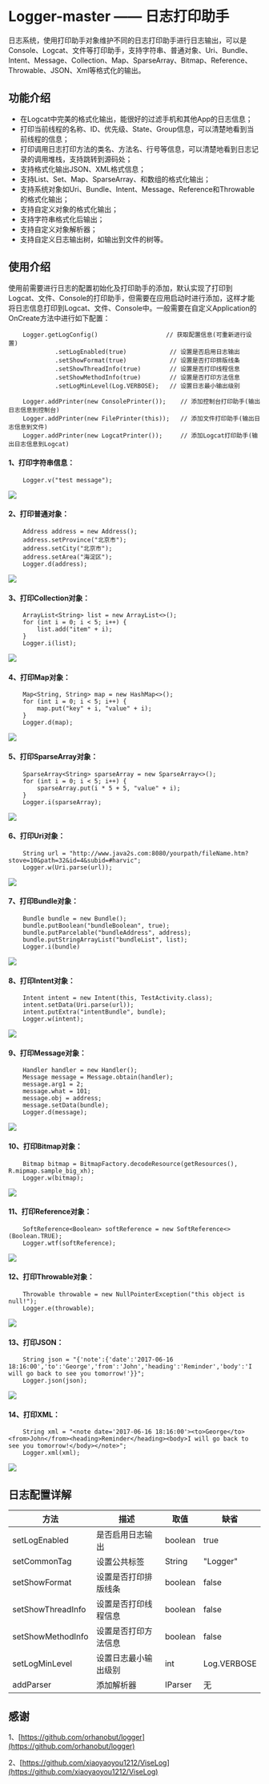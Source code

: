 # Logger-master —— 日志打印助手
日志系统，使用打印助手对象维护不同的日志打印助手进行日志输出，可以是Console、Logcat、文件等打印助手，支持字符串、普通对象、Uri、Bundle、Intent、Message、Collection、Map、SparseArray、Bitmap、Reference、Throwable、JSON、Xml等格式化的输出。

## 功能介绍
* 在Logcat中完美的格式化输出，能很好的过滤手机和其他App的日志信息；
* 打印当前线程的名称、ID、优先级、State、Group信息，可以清楚地看到当前线程的信息；
* 打印调用日志打印方法的类名、方法名、行号等信息，可以清楚地看到日志记录的调用堆栈，支持跳转到源码处；
* 支持格式化输出JSON、XML格式信息；
* 支持List、Set、Map、SparseArray、和数组的格式化输出；
* 支持系统对象如Uri、Bundle、Intent、Message、Reference和Throwable的格式化输出；
* 支持自定义对象的格式化输出；
* 支持字符串格式化后输出；
* 支持自定义对象解析器；
* 支持自定义日志输出树，如输出到文件的树等。

## 使用介绍 ##
使用前需要进行日志的配置初始化及打印助手的添加，默认实现了打印到Logcat、文件、Console的打印助手，但需要在应用启动时进行添加，这样才能将日志信息打印到Logcat、文件、Console中。一般需要在自定义Application的OnCreate方法中进行如下配置：
```
    Logger.getLogConfig()                   // 获取配置信息(可重新进行设置)
             .setLogEnabled(true)            // 设置是否启用日志输出
             .setShowFormat(true)            // 设置是否打印排版线条
             .setShowThreadInfo(true)        // 设置是否打印线程信息
             .setShowMethodInfo(true)        // 设置是否打印方法信息
             .setLogMinLevel(Log.VERBOSE);   // 设置日志最小输出级别

    Logger.addPrinter(new ConsolePrinter());    // 添加控制台打印助手(输出日志信息到控制台)
    Logger.addPrinter(new FilePrinter(this));   // 添加文件打印助手(输出日志信息到文件)
    Logger.addPrinter(new LogcatPrinter());     // 添加Logcat打印助手(输出日志信息到Logcat)
```

#### 1、打印字符串信息： ####
```
    Logger.v("test message");
```
![](/screenshots/打印字符串.png)

#### 2、打印普通对象： ####
```
    Address address = new Address();
    address.setProvince("北京市");
    address.setCity("北京市");
    address.setArea("海淀区");
    Logger.d(address);
```
![](/screenshots/打印普通对象.png)

#### 3、打印Collection对象： ####
```
    ArrayList<String> list = new ArrayList<>();
    for (int i = 0; i < 5; i++) {
        list.add("item" + i);
    }
    Logger.i(list);
```
![](/screenshots/打印Collection对象.png)

#### 4、打印Map对象： ####
```
    Map<String, String> map = new HashMap<>();
    for (int i = 0; i < 5; i++) {
        map.put("key" + i, "value" + i);
    }
    Logger.d(map);
```
![](/screenshots/打印Map对象.png)

#### 5、打印SparseArray对象： ####
```
    SparseArray<String> sparseArray = new SparseArray<>();
    for (int i = 0; i < 5; i++) {
        sparseArray.put(i * 5 + 5, "value" + i);
    }
    Logger.i(sparseArray);
```
![](/screenshots/打印SparseArray对象.png)

#### 6、打印Uri对象： ####
```
    String url = "http://www.java2s.com:8080/yourpath/fileName.htm?stove=10&path=32&id=4&subid=#harvic";
    Logger.w(Uri.parse(url));
```
![](/screenshots/打印Uri对象.png)

#### 7、打印Bundle对象： ####
```
    Bundle bundle = new Bundle();
    bundle.putBoolean("bundleBoolean", true);
    bundle.putParcelable("bundleAddress", address);
    bundle.putStringArrayList("bundleList", list);
    Logger.i(bundle)
```
![](/screenshots/打印Bundle对象.png)

#### 8、打印Intent对象： ####
```
    Intent intent = new Intent(this, TestActivity.class);
    intent.setData(Uri.parse(url));
    intent.putExtra("intentBundle", bundle);
    Logger.w(intent);
```
![](/screenshots/打印Intent对象.png)

#### 9、打印Message对象： ####
```
    Handler handler = new Handler();
    Message message = Message.obtain(handler);
    message.arg1 = 2;
    message.what = 101;
    message.obj = address;
    message.setData(bundle);
    Logger.d(message);
```
![](/screenshots/打印Message对象.png)

#### 10、打印Bitmap对象： ####
```
    Bitmap bitmap = BitmapFactory.decodeResource(getResources(), R.mipmap.sample_big_xh);
    Logger.w(bitmap);
```
![](/screenshots/打印Bitmap对象.png)

#### 11、打印Reference对象： ####
```
    SoftReference<Boolean> softReference = new SoftReference<>(Boolean.TRUE);
    Logger.wtf(softReference);
```
![](/screenshots/打印Reference对象.png)

#### 12、打印Throwable对象： ####
```
    Throwable throwable = new NullPointerException("this object is null!");
    Logger.e(throwable);
```
![](/screenshots/打印Throwable对象.png)

#### 13、打印JSON： ####
```
    String json = "{'note':{'date':'2017-06-16 18:16:00','to':'George','from':'John','heading':'Reminder','body':'I will go back to see you tomorrow!'}}";
    Logger.json(json);
```
![](/screenshots/打印JSON.png)

#### 14、打印XML： ####
```
    String xml = "<note date='2017-06-16 18:16:00'><to>George</to><from>John</from><heading>Reminder</heading><body>I will go back to see you tomorrow!</body></note>";
    Logger.xml(xml);
```
![](/screenshots/打印XML.png)

## 日志配置详解 ##

| 方法 | 描述 | 取值 | 缺省 |
| --- | ---- | --- | --- |
| setLogEnabled | 是否启用日志输出 | boolean | true |
| setCommonTag | 设置公共标签 | String | "Logger" |
| setShowFormat | 设置是否打印排版线条 | boolean | false |
| setShowThreadInfo | 设置是否打印线程信息 | boolean | false |
| setShowMethodInfo | 设置是否打印方法信息 | boolean | false |
| setLogMinLevel | 设置日志最小输出级别 | int | Log.VERBOSE |
| addParser | 添加解析器 | IParser | 无 |

## 感谢 ##

1、[https://github.com/orhanobut/logger](https://github.com/orhanobut/logger)

2、[https://github.com/xiaoyaoyou1212/ViseLog](https://github.com/xiaoyaoyou1212/ViseLog)
